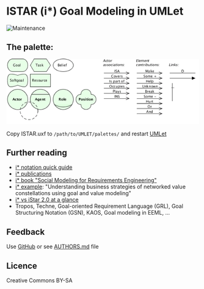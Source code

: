 # ISTAR (i\*) Goal Modeling in UMLet 

![Maintenance](https://img.shields.io/maintenance/yes/2012.svg)


## The palette:

![Palette](ISTAR-20120127.png)

Copy ISTAR.uxf to `/path/to/UMLET/palettes/` and restart [UMLet](http://umlet.com)


## Further reading

- [i* notation quick guide](http://istar.rwth-aachen.de/tiki-index.php?page=iStarQuickGuide)
- [i* publications](http://istar.rwth-aachen.de/tiki-index.php?page=Publications)
- [i* book "Social Modeling for Requirements Engineering"](https://www.amazon.de/dp/0262240556)
- [i* example](https://pdfs.semanticscholar.org/949f/9eedefd5df45f45338110a35c3f2175e7c88.pdf): "Understanding business strategies of networked value constellations using goal and value modeling"
- [i* vs iStar 2.0 at a glance](https://sites.google.com/site/istarlanguage/diff)
- Tropos, Techne, Goal-oriented Requirement Language (GRL), Goal Structuring Notation (GSN), KAOS, Goal modeling in EEML, ...

## Feedback

Use [GitHub](https://github.com/andre-st/umlet-palettes/issues) or see [AUTHORS.md](AUTHORS.md) file


## Licence

Creative Commons BY-SA
